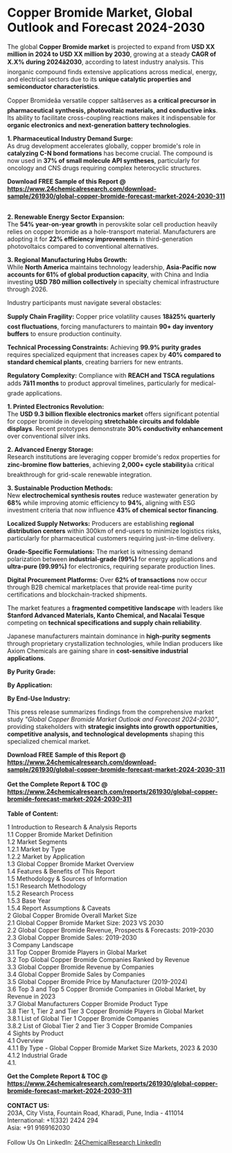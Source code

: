 <h1>Copper Bromide Market, Global Outlook and Forecast 2024-2030</h1><p>The global <strong>Copper Bromide market</strong> is projected to expand from <strong>USD XX million in 2024 to USD XX million by 2030</strong>, growing at a steady <strong>CAGR of X.X% during 2024â2030</strong>, according to latest industry analysis. This inorganic compound finds extensive applications across medical, energy, and electrical sectors due to its <strong>unique catalytic properties and semiconductor characteristics</strong>.</p><p>Copper Bromideâa versatile copper saltâserves as <strong>a critical precursor in pharmaceutical synthesis, photovoltaic materials, and conductive inks</strong>. Its ability to facilitate cross-coupling reactions makes it indispensable for <strong>organic electronics and next-generation battery technologies</strong>.</p><p><strong>1. Pharmaceutical Industry Demand Surge:</strong><br>
As drug development accelerates globally, copper bromide's role in <strong>catalyzing C-N bond formations</strong> has become crucial. The compound is now used in <strong>37% of small molecule API syntheses</strong>, particularly for oncology and CNS drugs requiring complex heterocyclic structures.</p><div><b>Download FREE Sample of this Report @ 
            <a href="https://www.24chemicalresearch.com/download-sample/261930/global-copper-bromide-forecast-market-2024-2030-311">
            https://www.24chemicalresearch.com/download-sample/261930/global-copper-bromide-forecast-market-2024-2030-311</a></b></div><br><p><strong>2. Renewable Energy Sector Expansion:</strong><br>
The <strong>54% year-on-year growth</strong> in perovskite solar cell production heavily relies on copper bromide as a hole-transport material. Manufacturers are adopting it for <strong>22% efficiency improvements</strong> in third-generation photovoltaics compared to conventional alternatives.</p><p><strong>3. Regional Manufacturing Hubs Growth:</strong><br>
While <strong>North America</strong> maintains technology leadership, <strong>Asia-Pacific now accounts for 61% of global production capacity</strong>, with China and India investing <strong>USD 780 million collectively</strong> in specialty chemical infrastructure through 2026.</p><p>Industry participants must navigate several obstacles:</p><p><strong>Supply Chain Fragility:</strong> Copper price volatility causes <strong>18â25% quarterly cost fluctuations</strong>, forcing manufacturers to maintain <strong>90+ day inventory buffers</strong> to ensure production continuity.</p><p><strong>Technical Processing Constraints:</strong> Achieving <strong>99.9% purity grades</strong> requires specialized equipment that increases capex by <strong>40% compared to standard chemical plants</strong>, creating barriers for new entrants.</p><p><strong>Regulatory Complexity:</strong> Compliance with <strong>REACH and TSCA regulations</strong> adds <strong>7â11 months</strong> to product approval timelines, particularly for medical-grade applications.</p><p><strong>1. Printed Electronics Revolution:</strong><br>
The <strong>USD 9.3 billion flexible electronics market</strong> offers significant potential for copper bromide in developing <strong>stretchable circuits and foldable displays</strong>. Recent prototypes demonstrate <strong>30% conductivity enhancement</strong> over conventional silver inks.</p><p><strong>2. Advanced Energy Storage:</strong><br>
Research institutions are leveraging copper bromide's redox properties for <strong>zinc-bromine flow batteries</strong>, achieving <strong>2,000+ cycle stability</strong>âa critical breakthrough for grid-scale renewable integration.</p><p><strong>3. Sustainable Production Methods:</strong><br>
New <strong>electrochemical synthesis routes</strong> reduce wastewater generation by <strong>68%</strong> while improving atomic efficiency to <strong>94%</strong>, aligning with ESG investment criteria that now influence <strong>43% of chemical sector financing</strong>.</p><p><strong>Localized Supply Networks:</strong> Producers are establishing <strong>regional distribution centers</strong> within 300km of end-users to minimize logistics risks, particularly for pharmaceutical customers requiring just-in-time delivery.</p><p><strong>Grade-Specific Formulations:</strong> The market is witnessing demand polarization between <strong>industrial-grade (99%)</strong> for energy applications and <strong>ultra-pure (99.99%)</strong> for electronics, requiring separate production lines.</p><p><strong>Digital Procurement Platforms:</strong> Over <strong>62% of transactions</strong> now occur through B2B chemical marketplaces that provide real-time purity certifications and blockchain-tracked shipments.</p><p>The market features a <strong>fragmented competitive landscape</strong> with leaders like <strong>Stanford Advanced Materials, Kanto Chemical, and Nacalai Tesque</strong> competing on <strong>technical specifications and supply chain reliability</strong>.</p><p>Japanese manufacturers maintain dominance in <strong>high-purity segments</strong> through proprietary crystallization technologies, while Indian producers like Axiom Chemicals are gaining share in <strong>cost-sensitive industrial applications</strong>.</p><p><strong>By Purity Grade:</strong></p><p><strong>By Application:</strong></p><p><strong>By End-Use Industry:</strong></p><p>This press release summarizes findings from the comprehensive market study <em>"Global Copper Bromide Market Outlook and Forecast 2024-2030"</em>, providing stakeholders with <strong>strategic insights into growth opportunities, competitive analysis, and technological developments</strong> shaping this specialized chemical market.</p><div><b>Download FREE Sample of this Report @ 
            <a href="https://www.24chemicalresearch.com/download-sample/261930/global-copper-bromide-forecast-market-2024-2030-311">
            https://www.24chemicalresearch.com/download-sample/261930/global-copper-bromide-forecast-market-2024-2030-311</a></b></div><br><div><b>Get the Complete Report & TOC @ 
            <a href="https://www.24chemicalresearch.com/reports/261930/global-copper-bromide-forecast-market-2024-2030-311">
            https://www.24chemicalresearch.com/reports/261930/global-copper-bromide-forecast-market-2024-2030-311</a></b></div><br>
            <b>Table of Content:</b><p>1 Introduction to Research & Analysis Reports<br />
    1.1 Copper Bromide Market Definition<br />
    1.2 Market Segments<br />
        1.2.1 Market by Type<br />
        1.2.2 Market by Application<br />
    1.3 Global Copper Bromide Market Overview<br />
    1.4 Features & Benefits of This Report<br />
    1.5 Methodology & Sources of Information<br />
        1.5.1 Research Methodology<br />
        1.5.2 Research Process<br />
        1.5.3 Base Year<br />
        1.5.4 Report Assumptions & Caveats<br />
2 Global Copper Bromide Overall Market Size<br />
    2.1 Global Copper Bromide Market Size: 2023 VS 2030<br />
    2.2 Global Copper Bromide Revenue, Prospects & Forecasts: 2019-2030<br />
    2.3 Global Copper Bromide Sales: 2019-2030<br />
3 Company Landscape<br />
    3.1 Top Copper Bromide Players in Global Market<br />
    3.2 Top Global Copper Bromide Companies Ranked by Revenue<br />
    3.3 Global Copper Bromide Revenue by Companies<br />
    3.4 Global Copper Bromide Sales by Companies<br />
    3.5 Global Copper Bromide Price by Manufacturer (2019-2024)<br />
    3.6 Top 3 and Top 5 Copper Bromide Companies in Global Market, by Revenue in 2023<br />
    3.7 Global Manufacturers Copper Bromide Product Type<br />
    3.8 Tier 1, Tier 2 and Tier 3 Copper Bromide Players in Global Market<br />
        3.8.1 List of Global Tier 1 Copper Bromide Companies<br />
        3.8.2 List of Global Tier 2 and Tier 3 Copper Bromide Companies<br />
4 Sights by Product<br />
    4.1 Overview<br />
        4.1.1 By Type - Global Copper Bromide Market Size Markets, 2023 & 2030<br />
        4.1.2 Industrial Grade<br />
        4.1.</p><div><b>Get the Complete Report & TOC @ 
            <a href="https://www.24chemicalresearch.com/reports/261930/global-copper-bromide-forecast-market-2024-2030-311">
            https://www.24chemicalresearch.com/reports/261930/global-copper-bromide-forecast-market-2024-2030-311</a></b></div><br><b>CONTACT US:</b><br>
            203A, City Vista, Fountain Road, Kharadi, Pune, India - 411014<br>
            International: +1(332) 2424 294<br>
            Asia: +91 9169162030 <br><br>
            Follow Us On LinkedIn: <a href="https://www.linkedin.com/company/24chemicalresearch/">24ChemicalResearch LinkedIn</a>